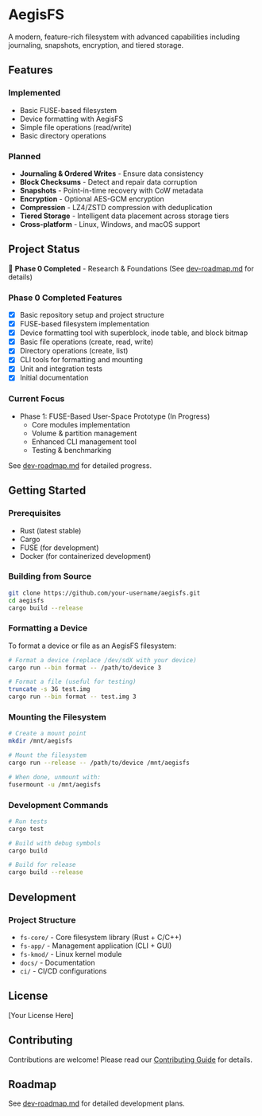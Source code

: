 # AegisFS

A modern, feature-rich filesystem with advanced capabilities including journaling, snapshots, encryption, and tiered storage.

## Features

### Implemented
- Basic FUSE-based filesystem
- Device formatting with AegisFS
- Simple file operations (read/write)
- Basic directory operations

### Planned
- **Journaling & Ordered Writes** - Ensure data consistency
- **Block Checksums** - Detect and repair data corruption
- **Snapshots** - Point-in-time recovery with CoW metadata
- **Encryption** - Optional AES-GCM encryption
- **Compression** - LZ4/ZSTD compression with deduplication
- **Tiered Storage** - Intelligent data placement across storage tiers
- **Cross-platform** - Linux, Windows, and macOS support

## Project Status

🚀 **Phase 0 Completed** - Research & Foundations (See [dev-roadmap.md](dev-roadmap.md) for details)

### Phase 0 Completed Features

- [x] Basic repository setup and project structure
- [x] FUSE-based filesystem implementation
- [x] Device formatting tool with superblock, inode table, and block bitmap
- [x] Basic file operations (create, read, write)
- [x] Directory operations (create, list)
- [x] CLI tools for formatting and mounting
- [x] Unit and integration tests
- [x] Initial documentation

### Current Focus

- Phase 1: FUSE-Based User-Space Prototype (In Progress)
  - Core modules implementation
  - Volume & partition management
  - Enhanced CLI management tool
  - Testing & benchmarking

See [dev-roadmap.md](dev-roadmap.md) for detailed progress.

## Getting Started

### Prerequisites

- Rust (latest stable)
- Cargo
- FUSE (for development)
- Docker (for containerized development)

### Building from Source

```bash
git clone https://github.com/your-username/aegisfs.git
cd aegisfs
cargo build --release
```

### Formatting a Device

To format a device or file as an AegisFS filesystem:

```bash
# Format a device (replace /dev/sdX with your device)
cargo run --bin format -- /path/to/device 3

# Format a file (useful for testing)
truncate -s 3G test.img
cargo run --bin format -- test.img 3
```

### Mounting the Filesystem

```bash
# Create a mount point
mkdir /mnt/aegisfs

# Mount the filesystem
cargo run --release -- /path/to/device /mnt/aegisfs

# When done, unmount with:
fusermount -u /mnt/aegisfs
```

### Development Commands

```bash
# Run tests
cargo test

# Build with debug symbols
cargo build

# Build for release
cargo build --release
```

## Development

### Project Structure

- `fs-core/` - Core filesystem library (Rust + C/C++)
- `fs-app/` - Management application (CLI + GUI)
- `fs-kmod/` - Linux kernel module
- `docs/` - Documentation
- `ci/` - CI/CD configurations

## License

[Your License Here]

## Contributing

Contributions are welcome! Please read our [Contributing Guide](CONTRIBUTING.md) for details.

## Roadmap

See [dev-roadmap.md](dev-roadmap.md) for detailed development plans.
